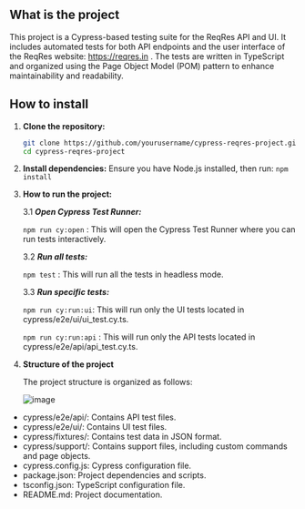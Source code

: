 ## What is the project

This project is a Cypress-based testing suite for the ReqRes API and UI. It includes automated tests for both API endpoints and the user interface of the ReqRes website: https://reqres.in . The tests are written in TypeScript and organized using the Page Object Model (POM) pattern to enhance maintainability and readability.

## How to install

1. **Clone the repository:**

   ```sh
   git clone https://github.com/yourusername/cypress-reqres-project.git
   cd cypress-reqres-project

2. **Install dependencies:**
Ensure you have Node.js installed, then run:
`npm install`

3. **How to run the project:**
   
   3.1 ***Open Cypress Test Runner:***
   
      `npm run cy:open` : This will open the Cypress Test Runner where you can run tests interactively.
   
   3.2 ***Run all tests:***
   
      `npm test` : This will run all the tests in headless mode.
   
   3.3 ***Run specific tests:***
   
      `npm run cy:run:ui`: This will run only the UI tests located in cypress/e2e/ui/ui_test.cy.ts.
   
      `npm run cy:run:api` : This will run only the API tests located in cypress/e2e/api/api_test.cy.ts.

5. **Structure of the project**
   
   The project structure is organized as follows:

      ![image](https://github.com/user-attachments/assets/3726e3f2-39fc-4d76-8764-fb6150a60ea5)



- cypress/e2e/api/: Contains API test files.
- cypress/e2e/ui/: Contains UI test files.
- cypress/fixtures/: Contains test data in JSON format.
- cypress/support/: Contains support files, including custom commands and page objects.
- cypress.config.js: Cypress configuration file.
- package.json: Project dependencies and scripts.
- tsconfig.json: TypeScript configuration file.
- README.md: Project documentation.
